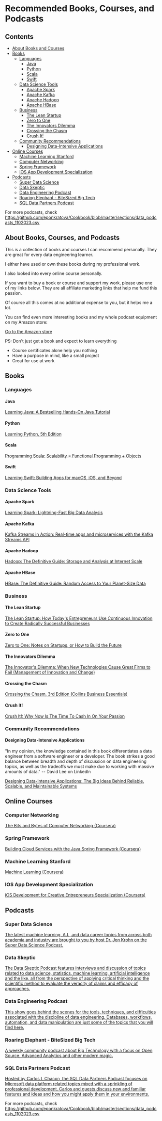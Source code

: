 Recommended Books, Courses, and Podcasts
=============================

## Contents
- [About Books and Courses](09-BooksAndCourses.md#about-books-and-courses)
- [Books](09-BooksAndCourses.md#books)
  - [Languages](09-BooksAndCourses.md#books-languages)
    - [Java](09-BooksAndCourses.md#java)
    - [Python](09-BooksAndCourses.md#Python)
    - [Scala](09-BooksAndCourses.md#Scala)
    - [Swift](09-BooksAndCourses.md#Swift)
  - [Data Science Tools](09-BooksAndCourses.md#books-data-science-tools)
    - [Apache Spark](09-BooksAndCourses.md#apache-spark)
    - [Apache Kafka](09-BooksAndCourses.md#apache-Kafka)
    - [Apache Hadoop](09-BooksAndCourses.md#apache-Hadoop)
    - [Apache HBase](09-BooksAndCourses.md#apache-HBase)
  - [Business](09-BooksAndCourses.md#Books-Business)
    - [The Lean Startup](09-BooksAndCourses.md#the-lean-startup)
    - [Zero to One](09-BooksAndCourses.md#zero-to-one)
    - [The Innovators Dilemma](09-BooksAndCourses.md#the-innovators-dilemma)
    - [Crossing the Chasm](09-BooksAndCourses.md#crossing-the-chasm)
    - [Crush It!](09-BooksAndCourses.md#crush-it!)
  - [Community Recommendations](09-BooksAndCourses.md#Community-Recommendations)
    - [Designing Data-Intensive Applications](09-BooksAndCourses.md#designing-data-intensive-applications)
- [Online Courses](09-BooksAndCourses.md#Online-Courses)
  - [Machine Learning Stanford](09-BooksAndCourses.md#machine-learning-stanford)
  - [Computer Networking](09-BooksAndCourses.md#computer-networking)
  - [Spring Framework](09-BooksAndCourses.md#spring-framework)
  - [IOS App Development Specialization](09-BooksAndCourses.md#ios-app-development-specialization)
 - [Podcasts](09-BooksAndCourses.md#Podcasts)
    - [Super Data Science](09-BooksAndCourses.md#Super-Data-Science)
    - [Data Skeptic](09-BooksAndCourses.md#Data-Skeptic)
    - [Data Engineering Podcast](09-BooksAndCourses.md#Data-Engineering-Podcast)
    - [Roaring Elephant - BiteSized Big Tech](09-BooksAndCourses.md#Roaring-Elephant-BiteSized-Big-Tech)
    - [SQL Data Partners Podcast](09-BooksAndCourses.md#SQL-Data-Partners-Podcast)

For more podcasts, check https://github.com/eponkratova/Cookbook/blob/master/sections/data_podcasts_1102023.csv

## About Books, Courses, and Podcasts

This is a collection of books and courses I can recommend personally.
They are great for every data engineering learner.

I either have used or own these books during my professional work.

I also looked into every online course personally.

If you want to buy a book or course and support my work, please use one of my links below. They are all affiliate marketing links that help me fund this passion.

Of course all this comes at no additional expense to you, but it helps me a lot.

You can find even more interesting books and my whole podcast equipment on my Amazon store:

[Go to the Amazon store](https://www.amazon.com/shop/plumbersofdatascience)



PS: Don't just get a book and expect to learn everything
  - Course certificates alone help you nothing
  - Have a purpose in mind, like a small project
  - Great for use at work

## Books

### Languages

#### Java

[Learning Java: A Bestselling Hands-On Java Tutorial](https://amzn.to/2MgYp8h)

#### Python

[Learning Python, 5th Edition](https://amzn.to/2MdpM34)


#### Scala

[Programming Scala: Scalability = Functional Programming + Objects](https://amzn.to/2VIpww5)


#### Swift

[Learning Swift: Building Apps for macOS, iOS, and Beyond](https://amzn.to/31hDN4e)


### Data Science Tools

#### Apache Spark

[Learning Spark: Lightning-Fast Big Data Analysis](https://amzn.to/31mtAUg)


#### Apache Kafka

[Kafka Streams in Action: Real-time apps and microservices with the Kafka Streams API](https://amzn.to/35uiSOJ)


#### Apache Hadoop

[Hadoop: The Definitive Guide: Storage and Analysis at Internet Scale](https://amzn.to/2VNzf4n)


#### Apache HBase

[HBase: The Definitive Guide: Random Access to Your Planet-Size Data](https://amzn.to/2BbiyGz)


### Business

#### The Lean Startup

[The Lean Startup: How Today's Entrepreneurs Use Continuous Innovation to Create Radically Successful Businesses](https://amzn.to/2Meyv5e)

#### Zero to One

[Zero to One: Notes on Startups, or How to Build the Future](https://amzn.to/2BbBwgr)


#### The Innovators Dilemma

[The Innovator's Dilemma: When New Technologies Cause Great Firms to Fail (Management of Innovation and Change)](https://amzn.to/31eGZ0k)


#### Crossing the Chasm

[Crossing the Chasm, 3rd Edition (Collins Business Essentials)](https://amzn.to/2IU7QZs)


#### Crush It!

[Crush It!: Why Now Is The Time To Cash In On Your Passion](https://amzn.to/33xe7Su)

### Community Recommendations

#### Designing Data-Intensive Applications

"In my opinion, the knowledge contained in this book differentiates a data engineer from a software engineer or a developer. The book strikes a good balance between breadth and depth of discussion on data engineering topics, as well as the tradeoffs we must make due to working with massive amounts of data." -- David Lee on LinkedIn

[Designing Data-Intensive Applications: The Big Ideas Behind Reliable, Scalable, and Maintainable Systems](https://amzn.to/2MIqTqJ)


## Online Courses

### Computer Networking

[The Bits and Bytes of Computer Networking (Coursera)](https://www.coursera.org/learn/computer-networking)


### Spring Framework

[Building Cloud Services with the Java Spring Framework (Coursera)](https://www.coursera.org/learn/cloud-services-java-spring-framework)


### Machine Learning Stanford

[Machine Learning (Coursera)](https://www.coursera.org/learn/machine-learning)


### IOS App Development Specialization

[iOS Development for Creative Entrepreneurs Specialization (Coursera)](https://www.coursera.org/specializations/ios-development)

## Podcasts

### Super Data Science

[The latest machine learning, A.I., and data career topics from across both academia and industry are brought to you by host Dr. Jon Krohn on the Super Data Science Podcast.](https://podcasts.apple.com/us/podcast/super-data-science/id1163599059)

### Data Skeptic

[The Data Skeptic Podcast features interviews and discussion of topics related to data science, statistics, machine learning, artificial intelligence and the like, all from the perspective of applying critical thinking and the scientific method to evaluate the veracity of claims and efficacy of approaches.](https://podcasts.apple.com/us/podcast/data-skeptic/id890348705)

### Data Engineering Podcast

[This show goes behind the scenes for the tools, techniques, and difficulties associated with the discipline of data engineering. Databases, workflows, automation, and data manipulation are just some of the topics that you will find here.](https://podcasts.apple.com/us/podcast/data-engineering-podcast/id1193040557?mt=2)

### Roaring Elephant - BiteSized Big Tech

[A weekly community podcast about Big Technology with a focus on Open Source, Advanced Analytics and other modern magic.](https://roaringelephant.org/)

### SQL Data Partners Podcast

[Hosted by Carlos L Chacon, the SQL Data Partners Podcast focuses on Microsoft data platform related topics mixed with a sprinkling of professional development. Carlos and guests discuss new and familiar features and ideas and how you might apply them in your environments.](https://podcasts.apple.com/us/podcast/sql-data-partners-podcast/id1027394388)

For more podcasts, check https://github.com/eponkratova/Cookbook/blob/master/sections/data_podcasts_1102023.csv

